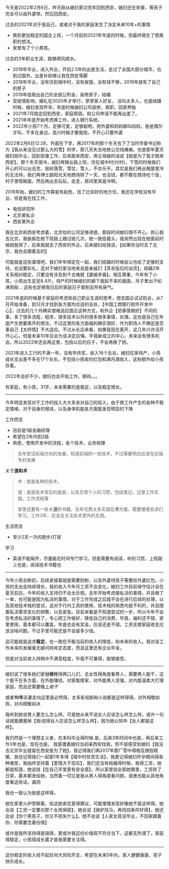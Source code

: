今天是2022年2月6日，昨天刚从媳妇家过完年回到西安，媳妇还在安康，等孩子完全可以由外婆带。然后回西安。

过去的2021年对于我自己，或者对于我的家庭发生了决定未来10年+的事情

* 换到更加稳定的国企上班，一个月前的2021年年底的时候，但最终萌生了想离职的想法。
* 家里有了个小男孩。



过去的3年职业生涯，路够顺风顺水。

* 2018年毕业，进入外企，开启2.5年的出差生活，走过了全国大部分城市，也到过国外，出差补助够让我在西安落脚
* 2018年毕业，没有住到城中村，没有挨饿，没有钱不够，2019年就有了自己的房子
* 2019年低取出自己的全部公积金，装修房子，结婚
* 受疫情影响，婚礼在2020年才举行，寥寥家人好友， 没叫太多人，也是结婚时候，媳妇发现怀孕，年底时候媳妇公司装修，离职，回家养胎
* 2021年7月稳定回到西安，家庭原因，和公司申请不能再出差了。
* 2021年年底开始考虑换工作，进入银行系统。
* 2022年小孩7个月，足够可爱，足够聪明，把外婆和妈妈都叫妈妈，爸爸偶尔才叫，不多在身边，高兴时候才要我抱，不开心只要外婆



2022年2月6日12:28，外面在下学，再2017年的那个冬天也下了当时市委书记称为【我从来没见过那么大的雪】的学，那几天失去地铁公交线瘫痪。也是那年夏天媳妇刚毕业，回到安康工作，后来跑来西安，用丈母娘的话说【她是为了我才跑来西安】。那个冬天很冷，媳妇再锦业路上班，住在城中村(付村)，下雪的时候我们开心的可以出去完，摇树落雪，雪仗，雪人，不亦乐乎。其实是我们再出租屋里冷的无法待，我们再博士路阳光天地商场转了一天，也没钱，都不敢在商场吃个饭，村子里咥碗面，然后再出去玩玩，走走，房间里真是冷啊。



2018年始，媳妇的工作算是有起色，找了比较好的地方住，我还在学校没有毕业，但是我在找工作，

* 电信研究所
* 北京某私企
* 西安某外企

我在北京和西安考虑着，北京给的公司足够诱惑，那段时间媳妇很不开心，担心我去北京，我偷偷在她下班路上跟过她几次，她一致低着头，我突然出现在她面前时候她就哭了，后来我就去了西安的外企。后来媳妇给我说，【如果你当时去了北京，我也会跟着去的】

可能就是这些事情吧，我们牢牢绑定在一起，我们结婚的时候岳父也给了足够的支持，也没要彩礼，这对于媳妇家当地来说是亲戚们【茶余饭后的谈资】，结婚2年关系相对稳定，只要没有涉及到千古难题【婆媳矛盾】。相互尊重，今年有了小孩，小孩出生足足8.4斤，待产的时候媳妇的躺下就起不来的画面，月子里出汗如淋雨般... 这些也足够我日后的家庭日子里削去所有戾气。



2021年底的时候基于家庭的考虑和自己职业生涯的思考，想去国企试试机会，从7月开始准备，到12月才找到各方面均合适的去处，【中国工商银行软件开发中心】，过去的几个月确实很难适应国企这种方式，和外企【把事情做好】不同的事，多了很多流程，程序，很多技术以外的很多很多事情，处理。这也是自己在年底产生想要离开的想法，不过这里的各方面福利确实很好，作为职场人不确定是否事自己【太矫情】不大适应。不过从长远来看，如果我现在离开，这几年兴许活开开心心，但是未来10年后会为该决定后悔，毕竟新成立的中心，未来会有很多机会。所以2022年还会再这里，包括以后的日子，不会再换了把。

2021年进入工行的不满一年，没有年终奖，收入16个左右，媳妇在家待产，小孩成长支出差不多在17个左右，不包括小孩收的红包和满月酒收入，这些额外给小孩存着。

2022年会好不少，媳妇也会开始工作，期待。。。

有家庭，有小孩，31岁，未来需要的是稳定，以及稳定增长。

---

今年明显发现对于工作的投入大大多余对自己的投入，由于换工作产生的各种不稳定情绪，对于自身的增进，以及身体机能各方面能发现明显的下降

工作而言

* 目前是1级金融经理
* 希望在2年内到2级
* 熟悉，使用开发中的流程，各个技术，业务梳理

> 去年尝试前端方向的发展，知道前端的一些技术，不过需要明白应该在后端专的发展

关于**道和术**

> 术：就是各种的技术，
>
> 道：就是技术背后的底层，以及日常个人的习惯，包括笔记，记录工作实践，工作流程等
>
> 家里还要有一些关**道**的书籍，去年花费太多实践在**术**方面，需要慢慢去读们学习，工作3年，应该去关注技术意外的东西。

生活而言

* 至少2天一次的跑步/打球

学习

* 英语不能隔开，尽量能花时间专门学习，但是需要有阅读，听的习惯，上班路上也是，阅读技术书籍也

---

今年小孩会断奶，后续紧接着就是需要奶粉，以及外婆待孩子需要给外婆红包，小孩的支出会持续增长，我的收入今年月工资不会变化，媳妇工作目前保守估计会在夏天前后，今年的收入支持仍不会太乐观。去年开始考虑接私活的事情，并且做了一单，也可能是因为私活的事情，对于工作完成之后就不会在进行后续的处理，以及其他技术栈的尝试，这对于行内工具的使用，技术栈的熟悉均是不利的，并且随着私活需求变化的频繁，以及紧急。目前来看是不知道尝试的一步，所以今年不会在考虑私活的事情了，专心把工作做好，降低自己的消费，毕竟，福利还不错，家里使用，基本都可以覆盖，年底也会有奖金，应该还是不错。工资支撑家庭收支应该没啥问题。不过手里可能还是不会留多少钱。

这可能就是追求**稳定**，也一致在平衡当前的收入的降低，和未来的收入。我对该工作未来的发展毫无疑问持肯定态度，而且这里还有企业年金。

但是对当前收入持稍许不满意程度，毕竟不可兼得，能够接受。



---

媳妇说了很多她们家**分居**睡得两口儿们，总女性得角度看男人，需要男人能干，这个能干在多方面，在外能赚钱，对家能撑家，对外能男人坚强，对内能温柔大打理家庭，而且还需要晚上*能干*

或者**10年**夫妻走向这里是必然得，太多影视剧和小说都是这样得得。对外相敬如宾，对内相敬如冰

我听到她说男人要怎么怎么样。可是她从来不说女人应该怎么样怎么样。或许一句话就能搪塞掉【我i说得女人应该怎么样怎么样】，因为她认知中【女人都是这样】。

我仍然是一个理想主义者，在本科毕业得时候 是，后来3年时间中也是，再后来工作3年也是，现在也是。 我感激着媳妇当初来西安找我，但不层感受到媳妇【我没去北京毕业就留在西安是为了她】，我记得我们再2017年那厂雪中得相互拥抱取暖，我也记得我们一起那1年多得【城中村贫苦生活】，我更记得媳妇怀孕期间得各种难受，我始终坚持着【爱情大于现实】，我们还没有结婚得时候，我得工资，她都是知道，她说钱【在自己手里更有安全感】，所以家里钱全部她哪里，工资除了日常，基本都发给她，当然着一切又是我从男人得角度看问题，或者也能从其他角度看这些话，漏洞

我也一致认为她是这样得。

她在家里火炉旁聊着，给这她弟恋爱得建议，可能慢慢发现好像她不是这样得。她会说【工资一定要对那个女孩保密】，她会说【骑驴找马，再找找条件好得】，她还会说【你个男孩子，你又不损失什么】。她不会说【人家女孩没毕业，不回家跟着你，你需要念着份情】

或许是我所坚持得是错得，更或许我这份价值观不符合当下，这都无所谓了，家庭得稳定，小孩得成长着才是我需要关注得。



---

这份稳定的收入经不起任何大风险开支，希望在未来5年内，家人健健康康，孩子快乐成长。



